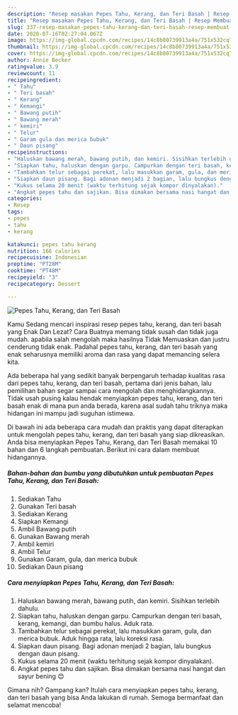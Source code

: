 ```yaml
---
description: "Resep masakan Pepes Tahu, Kerang, dan Teri Basah | Resep Membuat Pepes Tahu, Kerang, dan Teri Basah Yang Bikin Ngiler"
title: "Resep masakan Pepes Tahu, Kerang, dan Teri Basah | Resep Membuat Pepes Tahu, Kerang, dan Teri Basah Yang Bikin Ngiler"
slug: 337-resep-masakan-pepes-tahu-kerang-dan-teri-basah-resep-membuat-pepes-tahu-kerang-dan-teri-basah-yang-bikin-ngiler
date: 2020-07-16T02:27:04.067Z
image: https://img-global.cpcdn.com/recipes/14c8b80739913a4a/751x532cq70/pepes-tahu-kerang-dan-teri-basah-foto-resep-utama.jpg
thumbnail: https://img-global.cpcdn.com/recipes/14c8b80739913a4a/751x532cq70/pepes-tahu-kerang-dan-teri-basah-foto-resep-utama.jpg
cover: https://img-global.cpcdn.com/recipes/14c8b80739913a4a/751x532cq70/pepes-tahu-kerang-dan-teri-basah-foto-resep-utama.jpg
author: Annie Becker
ratingvalue: 3.9
reviewcount: 11
recipeingredient:
- " Tahu"
- " Teri basah"
- " Kerang"
- " Kemangi"
- " Bawang putih"
- " Bawang merah"
- " kemiri"
- " Telur"
- " Garam gula dan merica bubuk"
- " Daun pisang"
recipeinstructions:
- "Haluskan bawang merah, bawang putih, dan kemiri. Sisihkan terlebih dahulu."
- "Siapkan tahu, haluskan dengan garpu. Campurkan dengan teri basah, kerang, kemangi, dan bumbu halus. Aduk rata."
- "Tambahkan telur sebagai perekat, lalu masukkan garam, gula, dan merica bubuk. Aduk hingga rata, lalu koreksi rasa."
- "Siapkan daun pisang. Bagi adonan menjadi 2 bagian, lalu bungkus dengan daun pisang."
- "Kukus selama 20 menit (waktu terhitung sejak kompor dinyalakan)."
- "Angkat pepes tahu dan sajikan. Bisa dimakan bersama nasi hangat dan sayur bening 😊"
categories:
- Resep
tags:
- pepes
- tahu
- kerang

katakunci: pepes tahu kerang 
nutrition: 166 calories
recipecuisine: Indonesian
preptime: "PT28M"
cooktime: "PT48M"
recipeyield: "3"
recipecategory: Dessert

---
```



![Pepes Tahu, Kerang, dan Teri Basah](https://img-global.cpcdn.com/recipes/14c8b80739913a4a/751x532cq70/pepes-tahu-kerang-dan-teri-basah-foto-resep-utama.jpg)

Kamu Sedang mencari inspirasi resep pepes tahu, kerang, dan teri basah yang Enak Dan Lezat? Cara Buatnya memang tidak susah dan tidak juga mudah. apabila salah mengolah maka hasilnya Tidak Memuaskan dan justru cenderung tidak enak. Padahal pepes tahu, kerang, dan teri basah yang enak seharusnya memiliki aroma dan rasa yang dapat memancing selera kita.



Ada beberapa hal yang sedikit banyak berpengaruh terhadap kualitas rasa dari pepes tahu, kerang, dan teri basah, pertama dari jenis bahan, lalu pemilihan bahan segar sampai cara mengolah dan menghidangkannya. Tidak usah pusing kalau hendak menyiapkan pepes tahu, kerang, dan teri basah enak di mana pun anda berada, karena asal sudah tahu triknya maka hidangan ini mampu jadi suguhan istimewa.


Di bawah ini ada beberapa cara mudah dan praktis yang dapat diterapkan untuk mengolah pepes tahu, kerang, dan teri basah yang siap dikreasikan. Anda bisa menyiapkan Pepes Tahu, Kerang, dan Teri Basah memakai 10 bahan dan 6 langkah pembuatan. Berikut ini cara dalam membuat hidangannya.

<!--inarticleads1-->

##### Bahan-bahan dan bumbu yang dibutuhkan untuk pembuatan Pepes Tahu, Kerang, dan Teri Basah:

1. Sediakan  Tahu
1. Gunakan  Teri basah
1. Sediakan  Kerang
1. Siapkan  Kemangi
1. Ambil  Bawang putih
1. Gunakan  Bawang merah
1. Ambil  kemiri
1. Ambil  Telur
1. Gunakan  Garam, gula, dan merica bubuk
1. Sediakan  Daun pisang




<!--inarticleads2-->

##### Cara menyiapkan Pepes Tahu, Kerang, dan Teri Basah:

1. Haluskan bawang merah, bawang putih, dan kemiri. Sisihkan terlebih dahulu.
1. Siapkan tahu, haluskan dengan garpu. Campurkan dengan teri basah, kerang, kemangi, dan bumbu halus. Aduk rata.
1. Tambahkan telur sebagai perekat, lalu masukkan garam, gula, dan merica bubuk. Aduk hingga rata, lalu koreksi rasa.
1. Siapkan daun pisang. Bagi adonan menjadi 2 bagian, lalu bungkus dengan daun pisang.
1. Kukus selama 20 menit (waktu terhitung sejak kompor dinyalakan).
1. Angkat pepes tahu dan sajikan. Bisa dimakan bersama nasi hangat dan sayur bening 😊




Gimana nih? Gampang kan? Itulah cara menyiapkan pepes tahu, kerang, dan teri basah yang bisa Anda lakukan di rumah. Semoga bermanfaat dan selamat mencoba!
